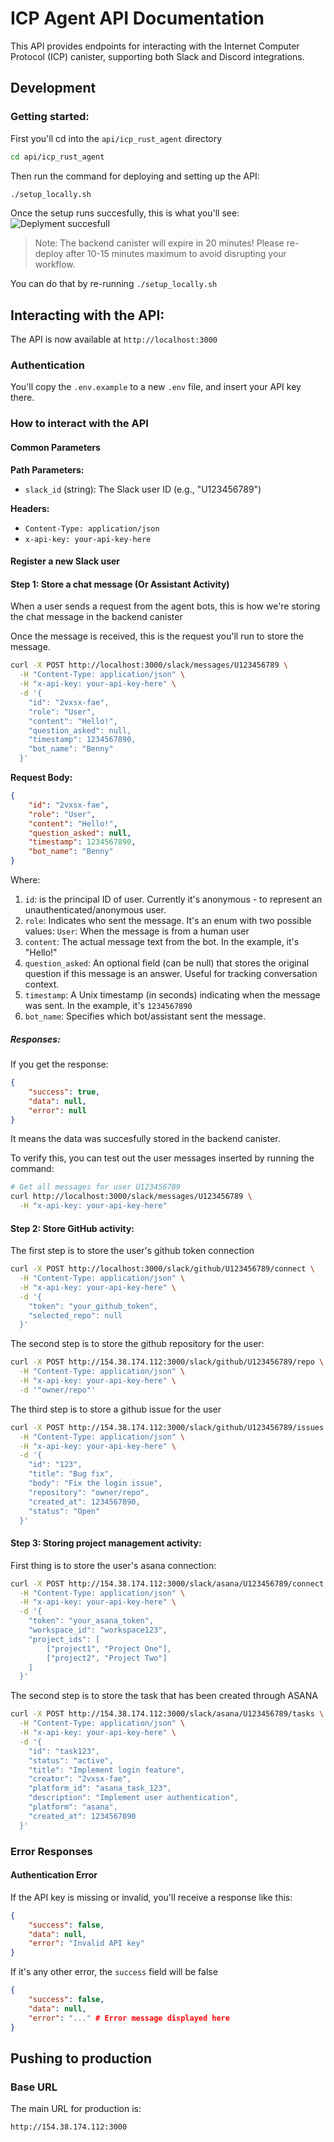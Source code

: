# ICP Agent API Documentation

This API provides endpoints for interacting with the Internet Computer Protocol (ICP) canister, supporting both Slack and Discord integrations.

## Development

### Getting started: 
First you'll cd into the ``api/icp_rust_agent`` directory

```bash
cd api/icp_rust_agent
```

Then run the command for deploying and setting up the API: 
```bash
./setup_locally.sh
```

Once the setup runs succesfully, this is what you'll see: 
![Deplyment succesfull](./deployment.png)

> Note: The backend canister will expire in 20 minutes! Please re-deploy after 10-15 minutes maximum to avoid disrupting your workflow.

You can do that by re-running ``./setup_locally.sh`` 

## Interacting with the API:
The API is now available at ``http://localhost:3000``

### Authentication
You'll copy the ``.env.example`` to a new ``.env`` file, and insert your API key there.

### How to interact with the API

#### Common Parameters

**Path Parameters:**
- `slack_id` (string): The Slack user ID (e.g., "U123456789")

**Headers:**
- `Content-Type: application/json`
- `x-api-key: your-api-key-here`

#### Register a new Slack user

#### Step 1: Store a chat message (Or Assistant Activity)
When a user sends a request from the agent bots, this is how we're storing the chat message in the backend canister

Once the message is received, this is the request you'll run to store the message. 
```bash
curl -X POST http://localhost:3000/slack/messages/U123456789 \
  -H "Content-Type: application/json" \
  -H "x-api-key: your-api-key-here" \
  -d '{
    "id": "2vxsx-fae",  
    "role": "User", 
    "content": "Hello!", 
    "question_asked": null,
    "timestamp": 1234567890,
    "bot_name": "Benny"
  }'
```

**Request Body:**
```json
{
    "id": "2vxsx-fae",  
    "role": "User", 
    "content": "Hello!", 
    "question_asked": null,
    "timestamp": 1234567890,
    "bot_name": "Benny"
}
```

Where: 
1. ``id``: is the principal ID of user. Currently it's anonymous - to represent an unauthenticated/anonymous user.
2. ``role``: Indicates who sent the message. It's an enum with two possible values:
``User``: When the message is from a human user
3. ``content``: The actual message text from the bot. In the example, it's "Hello!"
4. ``question_asked``: An optional field (can be null) that stores the original question if this message is an answer. Useful for tracking conversation context.
5. ``timestamp``: A Unix timestamp (in seconds) indicating when the message was sent. In the example, it's ``1234567890``
6. ``bot_name``: Specifies which bot/assistant sent the message. 

##### Responses: 
If you get the response: 
```json
{
    "success": true,
    "data": null,
    "error": null
}
```
It means the data was succesfully stored in the backend canister. 

To verify this, you can test out the user messages inserted by running the command: 
```bash
# Get all messages for user U123456789
curl http://localhost:3000/slack/messages/U123456789 \
  -H "x-api-key: your-api-key-here"
```

#### Step 2: Store GitHub activity:
The first step is to store the user's github token connection
```bash
curl -X POST http://localhost:3000/slack/github/U123456789/connect \
  -H "Content-Type: application/json" \
  -H "x-api-key: your-api-key-here" \
  -d '{
    "token": "your_github_token",
    "selected_repo": null
  }'
```

The second step is to store the github repository for the user: 
```bash
curl -X POST http://154.38.174.112:3000/slack/github/U123456789/repo \
  -H "Content-Type: application/json" \
  -H "x-api-key: your-api-key-here" \
  -d '"owner/repo"'
```

The third step is to store a github issue for the user
```bash
curl -X POST http://154.38.174.112:3000/slack/github/U123456789/issues \
  -H "Content-Type: application/json" \
  -H "x-api-key: your-api-key-here" \
  -d '{
    "id": "123",
    "title": "Bug fix",
    "body": "Fix the login issue",
    "repository": "owner/repo",
    "created_at": 1234567890,
    "status": "Open"
  }'
```

#### Step 3: Storing project management activity:
First thing is to store the user's asana connection: 
```bash
curl -X POST http://154.38.174.112:3000/slack/asana/U123456789/connect \
  -H "Content-Type: application/json" \
  -H "x-api-key: your-api-key-here" \
  -d '{
    "token": "your_asana_token",
    "workspace_id": "workspace123",
    "project_ids": [
        ["project1", "Project One"],
        ["project2", "Project Two"]
    ]
  }'
``` 

The second step is to store the task that has been created through ASANA
```bash
curl -X POST http://154.38.174.112:3000/slack/asana/U123456789/tasks \
  -H "Content-Type: application/json" \
  -H "x-api-key: your-api-key-here" \
  -d '{
    "id": "task123",
    "status": "active",
    "title": "Implement login feature",
    "creator": "2vxsx-fae",
    "platform_id": "asana_task_123",
    "description": "Implement user authentication",
    "platform": "asana",
    "created_at": 1234567890
  }'
```

### Error Responses

#### Authentication Error
If the API key is missing or invalid, you'll receive a response like this:
```json
{
    "success": false,
    "data": null,
    "error": "Invalid API key"
}
```

If it's any other error, the ``success`` field will be false 
```json 
{
    "success": false,
    "data": null,
    "error": "..." # Error message displayed here
}
```

<!-- ### Token Management

#### Generate Dashboard Token
```http
POST /slack/token/:slack_id
```

Generates a dashboard token for a Slack user.

**Path Parameters:**
- `slack_id` (string): The Slack user ID

**Headers:**
- `x-api-key`: Your API key

**Example:**
```bash
# Generate a token for user U123456789
curl -X POST http://localhost:3000/slack/token/U123456789 \
  -H "x-api-key: your-api-key-here"
```

**Response:**
```json
{
    "success": true,
    "data": "eyJhbGciOiJIUzI1NiIsInR5cCI6IkpXVCJ9...",
    "error": null
}
```

## GitHub Integration

### Connection Management

#### Store GitHub Connection
```http
POST /slack/github/:slack_id/connect
```

Stores a GitHub connection for a Slack user.

**Path Parameters:**
- `slack_id` (string): The Slack user ID

**Headers:**
- `Content-Type: application/json`
- `x-api-key`: Your API key

**Request Body:**
```json
{
    "token": "your_github_token",
    "selected_repo": null
}
```

**Example:**
```bash
curl -X POST http://localhost:3000/slack/github/U123456789/connect \
  -H "Content-Type: application/json" \
  -H "x-api-key: your-api-key-here" \
  -d '{
    "token": "your_github_token",
    "selected_repo": null
  }'
```

**Response:**
```json
{
    "success": true,
    "data": null,
    "error": null
}
```

#### Update Selected Repository
```http
POST /slack/github/:slack_id/repo
```

Updates the selected GitHub repository for a Slack user.

**Path Parameters:**
- `slack_id` (string): The Slack user ID

**Headers:**
- `Content-Type: application/json`
- `x-api-key`: Your API key

**Request Body:**
```json
"owner/repo"
```

**Example:**
```bash
curl -X POST http://localhost:3000/slack/github/U123456789/repo \
  -H "Content-Type: application/json" \
  -H "x-api-key: your-api-key-here" \
  -d '"owner/repo"'
```

**Response:**
```json
{
    "success": true,
    "data": null,
    "error": null
}
```

### Issue Management

#### Store GitHub Issue
```http
POST /slack/github/:slack_id/issues
```

Stores a GitHub issue for a Slack user.

**Path Parameters:**
- `slack_id` (string): The Slack user ID

**Headers:**
- `Content-Type: application/json`
- `x-api-key`: Your API key

**Request Body:**
```json
{
    "id": "123",
    "title": "Bug fix",
    "body": "Fix the login issue",
    "repository": "owner/repo",
    "created_at": 1234567890,
    "status": "Open"
}
```

**Example:**
```bash
curl -X POST http://localhost:3000/slack/github/U123456789/issues \
  -H "Content-Type: application/json" \
  -H "x-api-key: your-api-key-here" \
  -d '{
    "id": "123",
    "title": "Bug fix",
    "body": "Fix the login issue",
    "repository": "owner/repo",
    "created_at": 1234567890,
    "status": "Open"
  }'
```

**Response:**
```json
{
    "success": true,
    "data": null,
    "error": null
}
```

## Project Management (Asana)

### Connection Management

#### Store Asana Connection
```http
POST /slack/asana/:slack_id/connect
```

Stores an Asana connection for a Slack user.

**Path Parameters:**
- `slack_id` (string): The Slack user ID

**Headers:**
- `Content-Type: application/json`
- `x-api-key`: Your API key

**Request Body:**
```json
{
    "token": "your_asana_token",
    "workspace_id": "workspace123",
    "project_ids": [
        ["project1", "Project One"],
        ["project2", "Project Two"]
    ]
}
```

**Example:**
```bash
curl -X POST http://localhost:3000/slack/asana/U123456789/connect \
  -H "Content-Type: application/json" \
  -H "x-api-key: your-api-key-here" \
  -d '{
    "token": "your_asana_token",
    "workspace_id": "workspace123",
    "project_ids": [
        ["project1", "Project One"],
        ["project2", "Project Two"]
    ]
  }'
```

**Response:**
```json
{
    "success": true,
    "data": null,
    "error": null
}
```

### Task Management

#### Store Asana Task
```http
POST /slack/asana/:slack_id/tasks
```

Stores an Asana task for a Slack user.

**Path Parameters:**
- `slack_id` (string): The Slack user ID

**Headers:**
- `Content-Type: application/json`
- `x-api-key`: Your API key

**Request Body:**
```json
{
    "id": "task123",
    "status": "active",
    "title": "Implement login feature",
    "creator": "2vxsx-fae",
    "platform_id": "asana_task_123",
    "description": "Implement user authentication",
    "platform": "asana",
    "created_at": 1234567890
}
```

**Example:**
```bash
curl -X POST http://localhost:3000/slack/asana/U123456789/tasks \
  -H "Content-Type: application/json" \
  -H "x-api-key: your-api-key-here" \
  -d '{
    "id": "task123",
    "status": "active",
    "title": "Implement login feature",
    "creator": "2vxsx-fae",
    "platform_id": "asana_task_123",
    "description": "Implement user authentication",
    "platform": "asana",
    "created_at": 1234567890
  }'
```

**Response:**
```json
{
    "success": true,
    "data": null,
    "error": null
}
```

## Error Handling

All endpoints return responses in the following format:
```json
{
    "success": boolean,
    "data": any | null,
    "error": string | null
}
```

### Example Error Response
```json
{
    "success": false,
    "data": null,
    "error": "Failed to store message: Invalid message format"
}
```

## Data Types

### MessageRole
```rust
enum MessageRole {
    User,
    Assistant
}
```

### ChatMessage
```rust
struct ChatMessage {
    id: Principal,
    role: MessageRole,
    content: String,
    question_asked: Option<String>,
    timestamp: u64,
    bot_name: Option<String>
}
```

### UserIdentifier
```rust
enum UserIdentifier {
    Principal(Principal),
    OpenChatId(String),
    SlackId(String),
    DiscordId(String)
}
```

### GitHubConnection
```rust
struct GitHubConnection {
    timestamp: u64,
    token: String,
    selected_repo: Option<String>
}
```

### GitHubIssue
```rust
struct GitHubIssue {
    id: String,
    title: String,
    body: String,
    repository: String,
    created_at: u64,
    status: IssueStatus
}

enum IssueStatus {
    Open,
    Closed
}
```

### AsanaConnection
```rust
struct AsanaConnection {
    token: String,
    workspace_id: String,
    project_ids: Vec<(String, String)> // (project_id, project_name)
}
```

### AsanaTask
```rust
struct AsanaTask {
    id: String,
    status: String,
    title: String,
    creator: Principal,
    platform_id: String,
    description: String,
    platform: String,
    created_at: u64
}
``` -->

<!-- ## Testing the API

Here's a complete sequence of commands to test the API:

```bash
# 1. Register a new user
curl -X POST http://localhost:3000/slack/users/U123456789/register \
  -H "x-api-key: your-api-key-here"

# 2. Verify user registration
curl http://localhost:3000/slack/users/U123456789 \
  -H "x-api-key: your-api-key-here"

# 3. Store a user message
curl -X POST http://localhost:3000/slack/messages/U123456789 \
  -H "Content-Type: application/json" \
  -H "x-api-key: your-api-key-here" \
  -d '{
    "id": "2vxsx-fae",
    "role": "User",
    "content": "Hello!",
    "question_asked": null,
    "timestamp": 1234567890,
    "bot_name": null
  }'

# 4. Store an assistant response
curl -X POST http://localhost:3000/slack/messages/U123456789 \
  -H "Content-Type: application/json" \
  -H "x-api-key: your-api-key-here" \
  -d '{
    "id": "2vxsx-fae",
    "role": "Assistant",
    "content": "Hi there! How can I help you today?",
    "question_asked": "Hello!",
    "timestamp": 1234567891,
    "bot_name": "AI Assistant"
  }'

# 5. Retrieve all messages
curl http://localhost:3000/slack/messages/U123456789 \
  -H "x-api-key: your-api-key-here"

# 6. Generate a dashboard token
curl -X POST http://localhost:3000/slack/token/U123456789 \
  -H "x-api-key: your-api-key-here"

# 7. Connect GitHub
curl -X POST http://localhost:3000/slack/github/U123456789/connect \
  -H "Content-Type: application/json" \
  -H "x-api-key: your-api-key-here" \
  -d '{
    "token": "your_github_token",
    "selected_repo": null
  }'

# 8. Store GitHub issue
curl -X POST http://localhost:3000/slack/github/U123456789/issues \
  -H "Content-Type: application/json" \
  -H "x-api-key: your-api-key-here" \
  -d '{
    "id": "123",
    "title": "Bug fix",
    "body": "Fix the login issue",
    "repository": "owner/repo",
    "created_at": 1234567890,
    "status": "Open"
  }'

# 9. Connect Asana
curl -X POST http://localhost:3000/slack/asana/U123456789/connect \
  -H "Content-Type: application/json" \
  -H "x-api-key: your-api-key-here" \
  -d '{
    "token": "your_asana_token",
    "workspace_id": "workspace123",
    "project_ids": [
        ["project1", "Project One"],
        ["project2", "Project Two"]
    ]
  }'

# 10. Store Asana task
curl -X POST http://localhost:3000/slack/asana/U123456789/tasks \
  -H "Content-Type: application/json" \
  -H "x-api-key: your-api-key-here" \
  -d '{
    "id": "task123",
    "status": "active",
    "title": "Implement login feature",
    "creator": "2vxsx-fae",
    "platform_id": "asana_task_123",
    "description": "Implement user authentication",
    "platform": "asana",
    "created_at": 1234567890
  }'
```  -->

## Pushing to production

### Base URL
The main URL for production is: 
```
http://154.38.174.112:3000
```

<!-- ### Authentication

All API endpoints require authentication using an API key. Include the API key in the `x-api-key` header with every request:

```bash
curl -H "x-api-key: your-api-key-here" ...
```

### Error Responses

#### Authentication Error
If the API key is missing or invalid, you'll receive a response like this:
```json
{
    "success": false,
    "data": null,
    "error": "Invalid API key"
}
```

### Quick Examples

#### Register a new Slack user
```bash
curl -X POST http://154.38.174.112:3000/slack/users/U123456789/register \
  -H "x-api-key: your-api-key-here"
```

#### Get user information
```bash
curl http://154.38.174.112:3000/slack/users/U123456789 \
  -H "x-api-key: your-api-key-here"
```

#### Store a chat message
```bash
curl -X POST http://154.38.174.112:3000/slack/messages/U123456789 \
  -H "Content-Type: application/json" \
  -H "x-api-key: your-api-key-here" \
  -d '{
    "id": "2vxsx-fae",
    "role": "User",
    "content": "Hello!",
    "question_asked": null,
    "timestamp": 1234567890,
    "bot_name": null
  }'
```

### Slack Integration

### User Management

#### Register Slack User
```http
POST /slack/users/:slack_id/register
```

Registers a new Slack user in the system.

**Path Parameters:**
- `slack_id` (string): The Slack user ID

**Headers:**
- `x-api-key`: Your API key

**Example:**
```bash
# Register a new user with ID U123456789
curl -X POST http://154.38.174.112:3000/slack/users/U123456789/register \
  -H "x-api-key: your-api-key-here"
```

**Response:**
```json
{
    "success": true,
    "data": null,
    "error": null
}
```

#### Get Slack User
```http
GET /slack/users/:slack_id
```

Retrieves information about a registered Slack user.

**Path Parameters:**
- `slack_id` (string): The Slack user ID

**Headers:**
- `x-api-key`: Your API key

**Example:**
```bash
# Get information for user U123456789
curl http://154.38.174.112:3000/slack/users/U123456789 \
  -H "x-api-key: your-api-key-here"
```

**Response:**
```json
{
    "success": true,
    "data": {
        "slack_id": "U123456789",
        "site_principal": null,
        "display_name": null,
        "team_id": null
    },
    "error": null
}
```

### Message Management

#### Get Chat Messages
```http
GET /slack/messages/:slack_id
```

Retrieves all chat messages for a Slack user.

**Path Parameters:**
- `slack_id` (string): The Slack user ID

**Headers:**
- `x-api-key`: Your API key

**Example:**
```bash
# Get all messages for user U123456789
curl http://154.38.174.112:3000/slack/messages/U123456789 \
  -H "x-api-key: your-api-key-here"
```

**Response:**
```json
{
    "success": true,
    "data": [
        {
            "id": "2vxsx-fae",
            "role": "User",
            "content": "Hello!",
            "question_asked": null,
            "timestamp": 1234567890,
            "bot_name": null
        }
    ],
    "error": null
}
```

#### Store Chat Message
```http
POST /slack/messages/:slack_id
```

Stores a chat message in the system.

**Path Parameters:**
- `slack_id` (string): The Slack user ID

**Headers:**
- `Content-Type: application/json`
- `x-api-key`: Your API key

**Example:**
```bash
# Store a user message
curl -X POST http://154.38.174.112:3000/slack/messages/U123456789 \
  -H "Content-Type: application/json" \
  -H "x-api-key: your-api-key-here" \
  -d '{
    "id": "2vxsx-fae",
    "role": "User",
    "content": "Hello!",
    "question_asked": null,
    "timestamp": 1234567890,
    "bot_name": null
  }'

# Store an assistant message
curl -X POST http://154.38.174.112:3000/slack/messages/U123456789 \
  -H "Content-Type: application/json" \
  -H "x-api-key: your-api-key-here" \
  -d '{
    "id": "2vxsx-fae",
    "role": "Assistant",
    "content": "Hi there! How can I help you today?",
    "question_asked": "Hello!",
    "timestamp": 1234567891,
    "bot_name": "AI Assistant"
  }'
```

**Response:**
```json
{
    "success": true,
    "data": null,
    "error": null
}
```

### Token Management

#### Generate Dashboard Token
```http
POST /slack/token/:slack_id
```

Generates a dashboard token for a Slack user.

**Path Parameters:**
- `slack_id` (string): The Slack user ID

**Headers:**
- `x-api-key`: Your API key

**Example:**
```bash
# Generate a token for user U123456789
curl -X POST http://154.38.174.112:3000/slack/token/U123456789 \
  -H "x-api-key: your-api-key-here"
```

**Response:**
```json
{
    "success": true,
    "data": "eyJhbGciOiJIUzI1NiIsInR5cCI6IkpXVCJ9...",
    "error": null
}
```

## GitHub Integration

### Connection Management

#### Store GitHub Connection
```http
POST /slack/github/:slack_id/connect
```

Stores a GitHub connection for a Slack user.

**Path Parameters:**
- `slack_id` (string): The Slack user ID

**Headers:**
- `Content-Type: application/json`
- `x-api-key`: Your API key

**Request Body:**
```json
{
    "token": "your_github_token",
    "selected_repo": null
}
```

**Example:**
```bash
curl -X POST http://154.38.174.112:3000/slack/github/U123456789/connect \
  -H "Content-Type: application/json" \
  -H "x-api-key: your-api-key-here" \
  -d '{
    "token": "your_github_token",
    "selected_repo": null
  }'
```

**Response:**
```json
{
    "success": true,
    "data": null,
    "error": null
}
```

#### Update Selected Repository
```http
POST /slack/github/:slack_id/repo
```

Updates the selected GitHub repository for a Slack user.

**Path Parameters:**
- `slack_id` (string): The Slack user ID

**Headers:**
- `Content-Type: application/json`
- `x-api-key`: Your API key

**Request Body:**
```json
"owner/repo"
```

**Example:**
```bash
curl -X POST http://154.38.174.112:3000/slack/github/U123456789/repo \
  -H "Content-Type: application/json" \
  -H "x-api-key: your-api-key-here" \
  -d '"owner/repo"'
```

**Response:**
```json
{
    "success": true,
    "data": null,
    "error": null
}
```

### Issue Management

#### Store GitHub Issue
```http
POST /slack/github/:slack_id/issues
```

Stores a GitHub issue for a Slack user.

**Path Parameters:**
- `slack_id` (string): The Slack user ID

**Headers:**
- `Content-Type: application/json`
- `x-api-key`: Your API key

**Request Body:**
```json
{
    "id": "123",
    "title": "Bug fix",
    "body": "Fix the login issue",
    "repository": "owner/repo",
    "created_at": 1234567890,
    "status": "Open"
}
```

**Example:**
```bash
curl -X POST http://154.38.174.112:3000/slack/github/U123456789/issues \
  -H "Content-Type: application/json" \
  -H "x-api-key: your-api-key-here" \
  -d '{
    "id": "123",
    "title": "Bug fix",
    "body": "Fix the login issue",
    "repository": "owner/repo",
    "created_at": 1234567890,
    "status": "Open"
  }'
```

**Response:**
```json
{
    "success": true,
    "data": null,
    "error": null
}
```

## Project Management (Asana)

### Connection Management

#### Store Asana Connection
```http
POST /slack/asana/:slack_id/connect
```

Stores an Asana connection for a Slack user.

**Path Parameters:**
- `slack_id` (string): The Slack user ID

**Headers:**
- `Content-Type: application/json`
- `x-api-key`: Your API key

**Request Body:**
```json
{
    "token": "your_asana_token",
    "workspace_id": "workspace123",
    "project_ids": [
        ["project1", "Project One"],
        ["project2", "Project Two"]
    ]
}
```

**Example:**
```bash
curl -X POST http://154.38.174.112:3000/slack/asana/U123456789/connect \
  -H "Content-Type: application/json" \
  -H "x-api-key: your-api-key-here" \
  -d '{
    "token": "your_asana_token",
    "workspace_id": "workspace123",
    "project_ids": [
        ["project1", "Project One"],
        ["project2", "Project Two"]
    ]
  }'
```

**Response:**
```json
{
    "success": true,
    "data": null,
    "error": null
}
```

### Task Management

#### Store Asana Task
```http
POST /slack/asana/:slack_id/tasks
```

Stores an Asana task for a Slack user.

**Path Parameters:**
- `slack_id` (string): The Slack user ID

**Headers:**
- `Content-Type: application/json`
- `x-api-key`: Your API key

**Request Body:**
```json
{
    "id": "task123",
    "status": "active",
    "title": "Implement login feature",
    "creator": "2vxsx-fae",
    "platform_id": "asana_task_123",
    "description": "Implement user authentication",
    "platform": "asana",
    "created_at": 1234567890
}
```

**Example:**
```bash
curl -X POST http://154.38.174.112:3000/slack/asana/U123456789/tasks \
  -H "Content-Type: application/json" \
  -H "x-api-key: your-api-key-here" \
  -d '{
    "id": "task123",
    "status": "active",
    "title": "Implement login feature",
    "creator": "2vxsx-fae",
    "platform_id": "asana_task_123",
    "description": "Implement user authentication",
    "platform": "asana",
    "created_at": 1234567890
  }'
```

**Response:**
```json
{
    "success": true,
    "data": null,
    "error": null
}
```

## Error Handling

All endpoints return responses in the following format:
```json
{
    "success": boolean,
    "data": any | null,
    "error": string | null
}
```

### Example Error Response
```json
{
    "success": false,
    "data": null,
    "error": "Failed to store message: Invalid message format"
}
```

## Data Types

### MessageRole
```rust
enum MessageRole {
    User,
    Assistant
}
```

### ChatMessage
```rust
struct ChatMessage {
    id: Principal,
    role: MessageRole,
    content: String,
    question_asked: Option<String>,
    timestamp: u64,
    bot_name: Option<String>
}
```

### UserIdentifier
```rust
enum UserIdentifier {
    Principal(Principal),
    OpenChatId(String),
    SlackId(String),
    DiscordId(String)
}
```

### GitHubConnection
```rust
struct GitHubConnection {
    timestamp: u64,
    token: String,
    selected_repo: Option<String>
}
```
### GitHubIssue
```rust
struct GitHubIssue {
    id: String,
    title: String,
    body: String,
    repository: String,
    created_at: u64,
    status: IssueStatus
}

enum IssueStatus {
    Open,
    Closed
}
```

### AsanaConnection
```rust
struct AsanaConnection {
    token: String,
    workspace_id: String,
    project_ids: Vec<(String, String)> // (project_id, project_name)
}
```

### AsanaTask
```rust
struct AsanaTask {
    id: String,
    status: String,
    title: String,
    creator: Principal,
    platform_id: String,
    description: String,
    platform: String,
    created_at: u64
}
```

## Testing the API

Here's a complete sequence of commands to test the API:

```bash
# 1. Register a new user
curl -X POST http://154.38.174.112:3000/slack/users/U123456789/register \
  -H "x-api-key: your-api-key-here"

# 2. Verify user registration
curl http://154.38.174.112:3000/slack/users/U123456789 \
  -H "x-api-key: your-api-key-here"

# 3. Store a user message
curl -X POST http://154.38.174.112:3000/slack/messages/U123456789 \
  -H "Content-Type: application/json" \
  -H "x-api-key: your-api-key-here" \
  -d '{
    "id": "2vxsx-fae",
    "role": "User",
    "content": "Hello!",
    "question_asked": null,
    "timestamp": 1234567890,
    "bot_name": null
  }'

# 4. Store an assistant response
curl -X POST http://154.38.174.112:3000/slack/messages/U123456789 \
  -H "Content-Type: application/json" \
  -H "x-api-key: your-api-key-here" \
  -d '{
    "id": "2vxsx-fae",
    "role": "Assistant",
    "content": "Hi there! How can I help you today?",
    "question_asked": "Hello!",
    "timestamp": 1234567891,
    "bot_name": "AI Assistant"
  }'

# 5. Retrieve all messages
curl http://154.38.174.112:3000/slack/messages/U123456789 \
  -H "x-api-key: your-api-key-here"

# 6. Generate a dashboard token
curl -X POST http://154.38.174.112:3000/slack/token/U123456789 \
  -H "x-api-key: your-api-key-here"

# 7. Connect GitHub
curl -X POST http://154.38.174.112:3000/slack/github/U123456789/connect \
  -H "Content-Type: application/json" \
  -H "x-api-key: your-api-key-here" \
  -d '{
    "token": "your_github_token",
    "selected_repo": null
  }'

# 8. Store GitHub issue
curl -X POST http://154.38.174.112:3000/slack/github/U123456789/issues \
  -H "Content-Type: application/json" \
  -H "x-api-key: your-api-key-here" \
  -d '{
    "id": "123",
    "title": "Bug fix",
    "body": "Fix the login issue",
    "repository": "owner/repo",
    "created_at": 1234567890,
    "status": "Open"
  }'

# 9. Connect Asana
curl -X POST http://154.38.174.112:3000/slack/asana/U123456789/connect \
  -H "Content-Type: application/json" \
  -H "x-api-key: your-api-key-here" \
  -d '{
    "token": "your_asana_token",
    "workspace_id": "workspace123",
    "project_ids": [
        ["project1", "Project One"],
        ["project2", "Project Two"]
    ]
  }'

# 10. Store Asana task
curl -X POST http://154.38.174.112:3000/slack/asana/U123456789/tasks \
  -H "Content-Type: application/json" \
  -H "x-api-key: your-api-key-here" \
  -d '{
    "id": "task123",
    "status": "active",
    "title": "Implement login feature",
    "creator": "2vxsx-fae",
    "platform_id": "asana_task_123",
    "description": "Implement user authentication",
    "platform": "asana",
    "created_at": 1234567890
  }'
``` -->